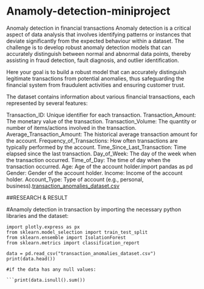# Anamoly-detection-miniproject
Anomaly detection in financial transactions
 Anomaly detection is a critical aspect of data analysis that involves identifying patterns or instances that deviate significantly from the expected behaviour within a dataset. The challenge is to develop robust anomaly detection models that can accurately distinguish between normal and abnormal data points, thereby assisting in fraud detection, fault diagnosis, and outlier identification.

Here your goal is to build a robust model that can accurately distinguish legitimate transactions from potential anomalies, thus safeguarding the financial system from fraudulent activities and ensuring customer trust.

The dataset contains information about various financial transactions, each represented by several features:

Transaction_ID: Unique identifier for each transaction.
Transaction_Amount: The monetary value of the transaction. 
Transaction_Volume: The quantity or number of items/actions involved in the transaction. 
Average_Transaction_Amount: The historical average transaction amount for the account. 
Frequency_of_Transactions: How often transactions are typically performed by the account. 
Time_Since_Last_Transaction: Time elapsed since the last transaction. 
Day_of_Week: The day of the week when the transaction occurred. 
Time_of_Day: The time of day when the transaction occurred. 
Age: Age of the account holder.import pandas as pd 
Gender: Gender of the account holder. 
Income: Income of the account holder. 
Account_Type: Type of account (e.g., personal, business).[transaction_anomalies_dataset.csv](https://github.com/user-attachments/files/16478610/transaction_anomalies_dataset.csv)


##RESEARCH & RESULT

#Anamoly detection in transaction by importing the necessary python libraries and the dataset:

```import pandas as pd
import plotly.express as px
from sklearn.model_selection import train_test_split
from sklearn.ensemble import IsolationForest
from sklearn.metrics import classification_report

data = pd.read_csv("transaction_anomalies_dataset.csv")
print(data.head())

#if the data has any null values:

```print(data.isnull().sum())
